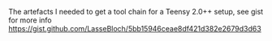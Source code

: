 The artefacts I needed to get a tool chain for a Teensy 2.0++ setup, see gist for more info https://gist.github.com/LasseBloch/5bb15946ceae8df421d382e2679d3d63

